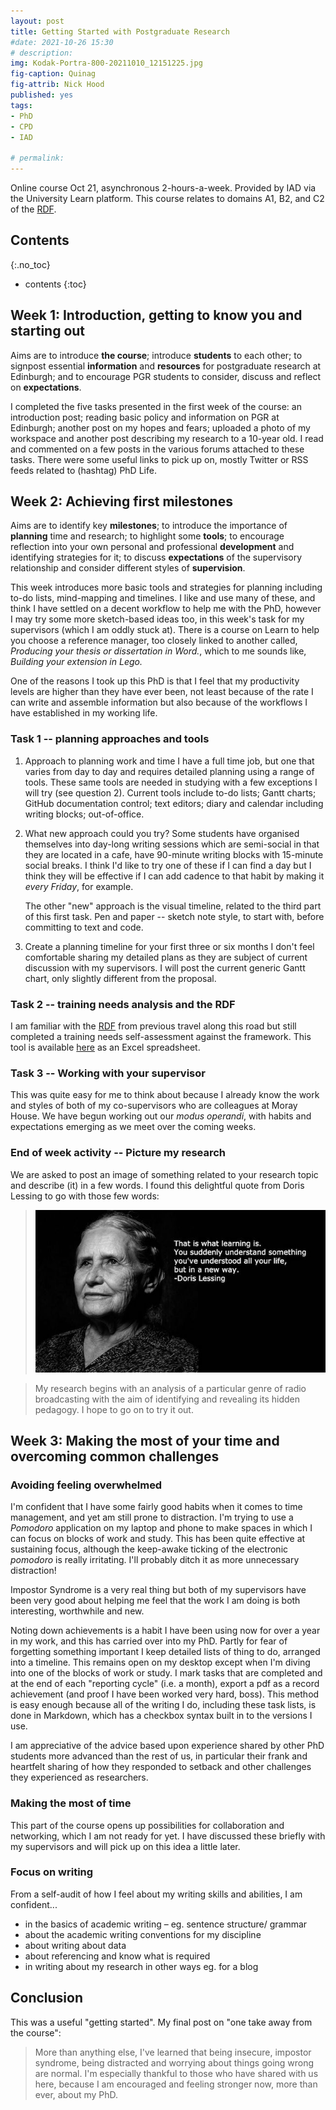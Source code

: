 ```yaml
---
layout: post
title: Getting Started with Postgraduate Research
#date: 2021-10-26 15:30
# description: 
img: Kodak-Portra-800-20211010_12151225.jpg
fig-caption: Quinag
fig-attrib: Nick Hood
published: yes
tags:
- PhD
- CPD
- IAD

# permalink:
---
```


Online course Oct 21, asynchronous 2-hours-a-week. Provided by IAD via the University Learn platform. This course relates to domains A1, B2, and C2 of the [RDF].

## Contents
{:.no_toc}

* contents
{:toc}

## Week 1: Introduction, getting to know you and starting out

Aims are to introduce **the course**; introduce **students** to each other; to signpost essential **information** and **resources** for postgraduate research at Edinburgh; and to encourage PGR students to consider, discuss and reflect on **expectations**.

I completed the five tasks presented in the first week of the course: an introduction post; reading basic policy and information on PGR at Edinburgh; another post on my hopes and fears; uploaded a photo of my workspace and another post describing my research to a 10-year old. I read and commented on a few posts in the various forums attached to these tasks. There were some useful links to pick up on, mostly Twitter or RSS feeds related to (hashtag) PhD Life.

## Week 2: Achieving first milestones

Aims are to identify key **milestones**; to introduce the importance of **planning** time and research; to highlight some **tools**; to encourage reflection into your own personal and professional **development** and identifying strategies for it; to discuss **expectations** of the supervisory relationship and consider different styles of **supervision**.

This week introduces more basic tools and strategies for planning including to-do lists, mind-mapping and timelines. I like and use many of these, and think I have settled on a decent workflow to help me with the PhD, however I may try some more sketch-based ideas too, in this week's task for my supervisors (which I am oddly stuck at). There is a course on Learn to help you choose a reference manager, too closely linked to another called, *Producing your thesis or dissertation in Word.*, which to me sounds like, *Building your extension in Lego.*

One of the reasons I took up this PhD is that I feel that my productivity levels are higher than they have ever been, not least because of the rate I can write and assemble information but also because of the workflows I have established in my working life.

### Task 1 -- planning approaches and tools

1. Approach to planning work and time
    I have a full time job, but one that varies from day to day and requires detailed planning using a range of tools. These same tools are needed in studying with a few exceptions I will try (see question 2). Current tools include to-do lists; Gantt charts; GitHub documentation control; text editors; diary and calendar including writing blocks; out-of-office.
2. What new approach could you try? 
    Some students have organised themselves into day-long writing sessions which are semi-social in that they are located in a cafe, have 90-minute writing blocks with 15-minute social breaks. I think I'd like to try one of these if I can find a day but I think they will be effective if I can add cadence to that habit by making it *every Friday*, for example.

    The other "new" approach is the visual timeline, related to the third part of this first task. Pen and paper -- sketch note style, to start with, before committing to text and code. 
3. Create a planning timeline for your first three or six months
    I don't feel comfortable sharing my detailed plans as they are subject of current discussion with my supervisors. I will post the current generic Gantt chart, only slightly different from the proposal.

### Task 2 -- training needs analysis and the RDF

I am familiar with the [RDF] from previous travel along this road but still completed a training needs self-assessment against the framework. This tool is available [here](https://edin.ac/2plM6v6) as an Excel spreadsheet.

### Task 3 -- Working with your supervisor

This was quite easy for me to think about because I already know the work and styles of both of my co-supervisors who are colleagues at Moray House. We have begun working out our *modus operandi*, with habits and expectations emerging as we meet over the coming weeks.

### End of week activity -- Picture my research

We are asked to post an image of something related to your research topic and describe (it) in a few words. I found this delightful quote from Doris Lessing to go with those few words:

> ![](/assets/img/Doris.jpeg)

> My research begins with an analysis of a particular genre of radio broadcasting with the aim of identifying and revealing its hidden pedagogy. I hope to go on to try it out.

## Week 3: Making the most of your time and overcoming common challenges

### Avoiding feeling overwhelmed 

I'm confident that I have some fairly good habits when it comes to time management, and yet am still prone to distraction. I'm trying to use a *Pomodoro* application on my laptop and phone to make spaces in which I can focus on blocks of work and study. This has been quite effective at sustaining focus, although the keep-awake ticking of the electronic *pomodoro* is really irritating. I'll probably ditch it as more unnecessary distraction!

Impostor Syndrome is a very real thing but both of my supervisors have been very good about helping me feel that the work I am doing is both interesting, worthwhile and new.

Noting down achievements is a habit I have been using now for over a year in my work, and this has carried over into my PhD. Partly for fear of forgetting something important I keep detailed lists of thing to do, arranged into a timeline. This remains open on my desktop except when I'm diving into one of the blocks of work or study. I mark tasks that are completed and at the end of each "reporting cycle" (i.e. a month), export a pdf as a record achievement (and proof I have been worked very hard, boss). This method is easy enough because all of the writing I do, including these task lists, is done in Markdown, which has a checkbox syntax built in to the versions I use.

I am appreciative of the advice based upon experience shared by other PhD students more advanced than the rest of us, in particular their frank and heartfelt sharing of how they responded to setback and other challenges they experienced as researchers.

### Making the most of time

This part of the course opens up possibilities for collaboration and networking, which I am not ready for yet. I have discussed these briefly with my supervisors and will pick up on this idea a little later.

### Focus on writing

From a self-audit of how I feel about my writing skills and abilities, I am confident...

* in the basics of academic writing – eg. sentence structure/ grammar
* about the academic writing conventions for my discipline
* about writing about data
* about referencing and know what is required
* in writing about my research in other ways eg. for a blog

## Conclusion

This was a useful "getting started". My final post on "one take away from the course":

> More than anything else, I've learned that being insecure, impostor syndrome, being distracted and worrying about things going wrong are normal. I'm especially thankful to those who have shared with us here, because I am encouraged and feeling stronger now, more than ever, about my PhD.

[RDF]: https://www.vitae.ac.uk/researchers-professional-development/about-the-vitae-researcher-development-framework
